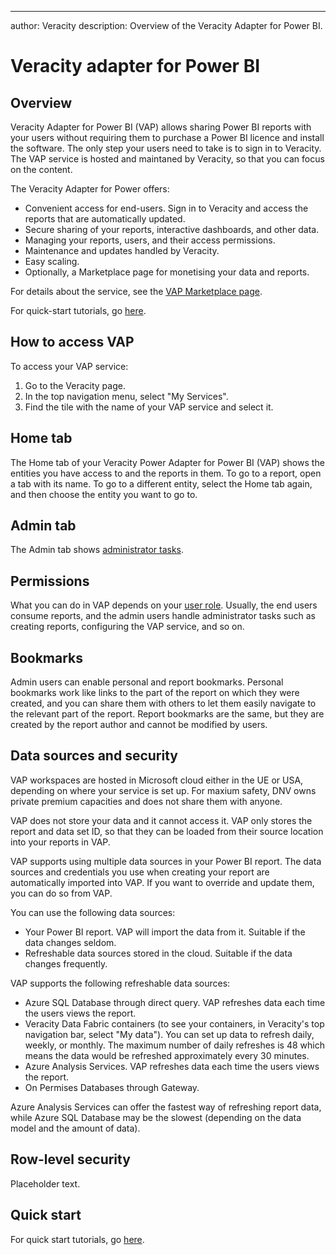 ---
author: Veracity
description: Overview of the Veracity Adapter for Power BI.

# Veracity adapter for Power BI

## Overview

Veracity Adapter for Power BI (VAP) allows sharing Power BI reports with your users without requiring them to purchase a Power BI licence and install the software. The only step your users need to take is to sign in to Veracity. The VAP service is hosted and maintaned by Veracity, so that you can focus on the content.

The Veracity Adapter for Power offers:
* Convenient access for end-users. Sign in to Veracity and access the reports that are automatically updated.
* Secure sharing of your reports, interactive dashboards, and other data.
* Managing your reports, users, and their access permissions.
* Maintenance and updates handled by Veracity.
* Easy scaling.
* Optionally, a Marketplace page for monetising your data and reports.

For details about the service, see the [VAP Marketplace page](https://store.veracity.com/veracity-adapter-for-power-bi-vap).

For quick-start tutorials, go [here](vap-saas-tutorial/1-introduction.md).

## How to access VAP

To access your VAP service:
1. Go to the Veracity page.
2. In the top navigation menu, select "My Services".
3. Find the tile with the name of your VAP service and select it.

## Home tab

The Home tab of your Veracity Power Adapter for Power BI (VAP) shows the entities you have access to and the reports in them. To go to a report, open a tab with its name. To go to a different entity, select the Home tab again, and then choose the entity you want to go to.

## Admin tab

The Admin tab shows [administrator tasks](admintab.md).

## Permissions

What you can do in VAP depends on your [user role](userroles.md). Usually, the end users consume reports, and the admin users handle administrator tasks such as creating reports, configuring the VAP service, and so on.

## Bookmarks

Admin users can enable personal and report bookmarks. Personal bookmarks work like links to the part of the report on which they were created, and you can share them with others to let them easily navigate to the relevant part of the report. Report bookmarks are the same, but they are created by the report author and cannot be modified by users.

## Data sources and security

VAP workspaces are hosted in Microsoft cloud either in the UE or USA, depending on where your service is set up. For maxium safety, DNV owns private premium capacities and does not share them with anyone.

VAP does not store your data and it cannot access it. VAP only stores the report and data set ID, so that they can be loaded from their source location into your reports in VAP. 

VAP supports using multiple data sources in your Power BI report. The data sources and credentials you use when creating your report are automatically imported into VAP. If you want to override and update them, you can do so from VAP.

You can use the following data sources:
* Your Power BI report. VAP will import the data from it. Suitable if the data changes seldom.
* Refreshable data sources stored in the cloud. Suitable if the data changes frequently.

VAP supports the following refreshable data sources:
* Azure SQL Database through direct query. VAP refreshes data each time the users views the report.
* Veracity Data Fabric containers (to see your containers, in Veracity's top navigation bar, select "My data"). You can set up data to refresh daily, weekly, or monthly. The maximum number of daily refreshes is 48 which means the data would be refreshed approximately every 30 minutes. 
* Azure Analysis Services. VAP refreshes data each time the users views the report.
* On Permises Databases through Gateway.

Azure Analysis Services can offer the fastest way of refreshing report data, while Azure SQL Database may be the slowest (depending on the data model and the amount of data).

## Row-level security
Placeholder text.

## Quick start

For quick start tutorials, go [here](vap-saas-tutorial/1-introduction.md).